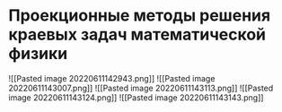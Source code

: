 # Проекционные методы решения краевых задач математической физики
![[Pasted image 20220611142943.png]]
![[Pasted image 20220611143007.png]]
![[Pasted image 20220611143113.png]]
![[Pasted image 20220611143124.png]]
![[Pasted image 20220611143143.png]]

